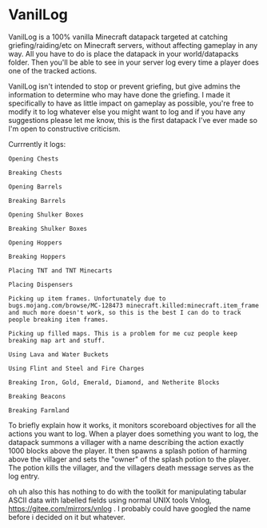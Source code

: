 # VanilLog
VanilLog is a 100% vanilla Minecraft datapack targeted at catching griefing/raiding/etc on Minecraft servers, without affecting gameplay in any way. All you have to do is place the datapack in your world/datapacks folder. Then you'll be able to see in your server log every time a player does one of the tracked actions. 

VanilLog isn't intended to stop or prevent griefing, but give admins the information to determine who may have done the griefing. I made it specifically to have as little impact on gameplay as possible, you're free to modify it to log whatever else you might want to log and if you have any suggestions please let me know, this is the first datapack I've ever made so I'm open to constructive criticism. 

Currrently it logs:

    Opening Chests
    
    Breaking Chests
    
    Opening Barrels
    
    Breaking Barrels
    
    Opening Shulker Boxes
    
    Breaking Shulker Boxes
    
    Opening Hoppers
    
    Breaking Hoppers
    
    Placing TNT and TNT Minecarts
    
    Placing Dispensers
    
    Picking up item frames. Unfortunately due to bugs.mojang.com/browse/MC-128473 minecraft.killed:minecraft.item_frame and much more doesn't work, so this is the best I can do to track people breaking item frames.
    
    Picking up filled maps. This is a problem for me cuz people keep breaking map art and stuff.
    
    Using Lava and Water Buckets
    
    Using Flint and Steel and Fire Charges
    
    Breaking Iron, Gold, Emerald, Diamond, and Netherite Blocks
    
    Breaking Beacons
    
    Breaking Farmland
    
To briefly explain how it works, it monitors scoreboard objectives for all the actions you want to log. When a player does something you want to log, the datapack summons a villager with a name describing the action exactly 1000 blocks above the player. It then spawns a splash potion of harming above the villager and sets the "owner" of the splash potion to the player. The potion kills the villager, and the villagers death message serves as the log entry.

oh uh also this has nothing to do with the toolkit for manipulating tabular ASCII data with labelled fields using normal UNIX tools Vnlog, https://gitee.com/mirrors/vnlog . I probably could have googled the name before i decided on it but whatever.
